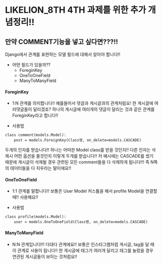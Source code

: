 # LIKELION_8TH 4TH 과제를 위한 추가 개념정리!!

## 만약 COMMENT기능을 넣고 싶다면???!!
Django에서 관계를 표현하는 모델 필드에 대해서 알아야 합니다!!

 - 어떤 필드가 있을까??
    - ForeginKey
    - OneToOneField
    - ManyToManyField

#### ForeginKey
- 1:N 관계를 의미합니다!! 예를들어서 댓글과 게시글과의 관계처럼요! 한 게시글에 여러댓글들이 달리겠죠? 하나의 게시글에 여러개의 댓글이 달리는 것과 같은 관계를 ForeginKey라고 합니다!!

- 사용법  
```
class comment(models.Model):
    post = models.ForeignKey(Class명, on_delete=models.CASCADE)
```
두개의 인자를 받습니다!! 하나는 어떠한 Model class를 받을 것인지!! 다른 인자는 삭제시 어떤 옵션을 줄것인지 이렇게 두개를 받습니다!! 저 예시에는 CASCADE를 썼기 때문에 게시글이 삭제될 경우 관련된 모든 comment들을 다 삭제하게 됩니다!!! 즉 N쪽의 데이터들을 다 지우라는 말이에요!!
    
#### OneToOneField
- 1:1 관계를 말합니다!! 보통은 User Model 커스튬을 해서 profile Model을 연결할 때!! 사용해요!!

- 사용법  
```
class profile(models.Model):
    user = models.OneToOneField(Class명, on_delete=models.CASCADE)
```

#### ManyToManyField
- N:N 관계입니다!!! 다대다 관계에요!! 보통은 인스타그램처럼 게시글, tag을 달 때 이 관계로 사용이 됩니다!! 한 게시글에 태그가 여러개 달리고 태그를 눌렀을 경우 연관된 게시글들이 보이는 것처럼요!!
